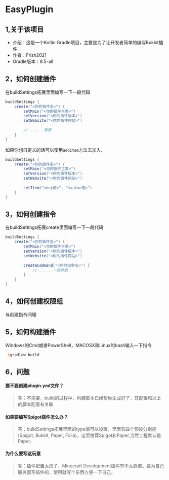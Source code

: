 # EasyPlugin

## 1,关于该项目
- 介绍：这是一个Kotlin Gradle项目，主要是为了让开发者简单的编写Bukkit插件
- 作者：Frish2021
- Gradle版本：8.5-all

## 2，如何创建插件
在buildSettings拓展里面编写一下一段代码
```groovy
buildSettings {
    create("<你的插件名>") {
        setMain("<你的插件主类>")
        setVersion("<你的插件版本>")
        setWebsite("<你的插件网站>")
        
        // ......等等
    }
}
```

如果你想自定义的话可以使用`addItem`方法去加入.
```groovy
buildSettings {
    create("<你的插件名>") {
        setMain("<你的插件主类>")
        setVersion("<你的插件版本>")
        setWebsite("<你的插件网站>")
        
        setItem("<key值>", "<value值>")
    }
}
```

## 3，如何创建指令
在buildSettings拓展create里面编写一下一段代码
```groovy
buildSettings {
    create("<你的插件名>") {
        setMain("<你的插件主类>")
        setVersion("<你的插件版本>")
        setWebsite("<你的插件网站>")
        
        createCommand("<你的指令名>") {
            // ......一些参数
        }
    }
}
```

## 4，如何创建权限组
与创建指令同理

## 5，如何构建插件
Windows的Cmd或者PowerShell，MACOSX和Linux的bash输入一下指令
```bash
.\gradlew build
```

## 6，问题
#### 要不要创建plugin.yml文件？
> 答：不需要，build的过程中，构建脚本已经帮你生成好了，其配置和以上的脚本配置有关联

#### 如果要编写Spigot插件怎么办？
> 答：buildSettings拓展里面的type值可以设置，里面有四个预设分别是(Spigot, Bukkit, Paper, Folia)，这里推荐Spigot和Paper,当然工程默认是Paper.

#### 为什么要写这玩意
> 答：插件配置太烦了，Minecraft Development插件有不太靠谱。要为自己服务器写插件的，使用就写个东西方便一下自己。
